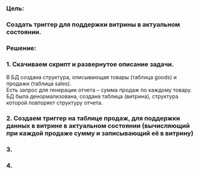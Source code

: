 ### Цель:  

### Создать триггер для поддержки витрины в актуальном состоянии.

### Решение:  
### 1.  Скачиваем скрипт и развернутое описание задачи.  
В БД создана структура, описывающая товары (таблица goods) и продажи (таблица sales).  
Есть запрос для генерации отчета – сумма продаж по каждому товару.  
БД была денормализована, создана таблица (витрина), структура которой повторяет структуру отчета.  

### 2. Создаем триггер на таблице продаж, для поддержки данных в витрине в актуальном состоянии (вычисляющий при каждой продаже сумму и записывающий её в витрину)  



### 3. 


### 4. 

